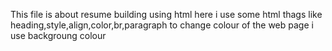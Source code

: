 This file is about resume building using html
here i use some html thags like heading,style,align,color,br,paragraph 
to change colour of the web page i use backgroung colour
